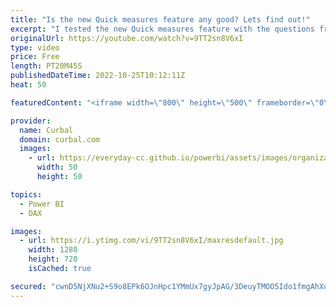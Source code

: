 ```yaml
---
title: "Is the new Quick measures feature any good? Lets find out!"
excerpt: "I tested the new Quick measures feature with the questions from #25daysofdaxfridays  Edition 1 and here I show you the results!  What do think about quick measures? Have you tested them?   Here you can download all the pbix files: https://curbal.com/donwload-center  SUBSCRIBE to learn more about Power"
originalUrl: https://youtube.com/watch?v=9TT2sn8V6xI
type: video
price: Free
length: PT20M45S
publishedDateTime: 2022-10-25T10:12:11Z
heat: 50

featuredContent: "<iframe width=\"800\" height=\"500\" frameborder=\"0\" src=\"https://www.youtube.com/embed/9TT2sn8V6xI\" allow=\"accelerometer; autoplay; encrypted-media; gyroscope; picture-in-picture\" allowfullscreen></iframe>"

provider:
  name: Curbal
  domain: curbal.com
  images:
    - url: https://everyday-cc.github.io/powerbi/assets/images/organizations/curbal.com-50x50.jpg
      width: 50
      height: 50

topics:
  - Power BI
  - DAX

images:
  - url: https://i.ytimg.com/vi/9TT2sn8V6xI/maxresdefault.jpg
    width: 1280
    height: 720
    isCached: true

secured: "cwnD5NjXNu2+S9o8EPk6OJnHpc1YMmUx7gyJpAG/3DeuyTMOO5Ido1fmgAhXuVMCQY4xjdjVU2S6mi3lHJ+OIBhlTs0pxq/CGm4aQqRpyUpnAX9R2DsGJgmXTi1pZSxpzzGiCYsL6cRg4zKrqkXp961pOgqZVxuDcMV3kZxjy9nE0QMoOvZLKk6f8sxoesjwIXWRZjCR3iD4XfbJmzHo9JABmgdoVujRY5C/SR1IfqgWdwDcV2Ijxs0FFifu9niYVdxySUGxiata2zghadX68zUTBUmAkTI91vXlzNcM+bBQAwJSQy4Ot/HAd9wNFpadBG4L2Ovswlcj/ow1PFMYKCrwSWBM45NTHkCH4gXIWCwTokAMgfSpjbaP2CsKA6+dHSel2uiRzXEk8ozAfgFu+VqcUIszzvdJmBvFBlx3zlE=;GyZfUlmtWZQq98qZqVd9Og=="
---
```


